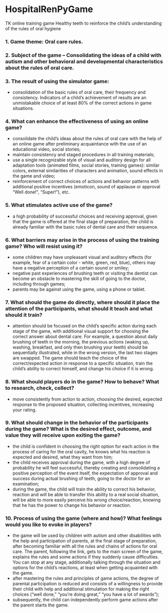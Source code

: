 # HospitalRenPyGame
TK online training game Healthy teeth
to reinforce the child’s understanding of the rules of oral hygiene
### 1. Game theme: Oral care rules.
### 2. Subject of the game – Consolidating the ideas of a child with autism and other behavioral and developmental characteristics about the rules of oral care.
### 3. The result of using the simulator game:
- consolidation of the basic rules of oral care, their frequency and consistency. Indicators of a child’s achievement of results are an unmistakable choice of at least 80% of the correct actions in game situations.
### 4. What can enhance the effectiveness of using an online game?
- consolidate the child’s ideas about the rules of oral care with the help of an online game after preliminary acquaintance with the use of an educational video, social stories;
- maintain consistency and staged procedures in all training materials;
- use a single recognizable style of visual and auditory design for all adaptation tools (animated films, social stories, training games): similar colors, external similarities of characters and animation, sound effects in the game and video;
- reinforcement of correct choices of actions and behavior patterns with additional positive incentives (emoticon, sound of applause or approval “Well done!”, “Super!”), etc.
### 5. What stimulates active use of the game?
- a high probability of successful choices and receiving approval, given that the game is offered at the final stage of preparation, the child is already familiar with the basic rules of dental care and their sequence.
### 6. What barriers may arise in the process of using the training game? Who will resist using it?
- some children may have unpleasant visual and auditory effects (for example, fear of a certain color - white, green, red, blue), others may have a negative perception of a certain sound or smiley;
- negative past experiences of brushing teeth or visiting the dentist can become an obstacle to mastering the skill of going to the doctor, including through games;
- parents may be against using the game, using a phone or tablet.
### 7. What should the game do directly, where should it place the attention of the participants, what should it teach and what should it train?
- attention should be focused on the child’s specific action during each stage of the game, with additional visual support for choosing the correct answer about dental care. For example, a question about daily brushing of teeth in the morning, the previous actions (waking up, washing, breakfast, and only then brushing your teeth) should be sequentially illustrated, while in the wrong version, the last two stages are swapped. The game should teach the choice of the correct/expected action in response to a specific situation, train the child’s ability to correct himself, and change his choice if it is wrong.
### 8. What should players do in the game? How to behave? What to research, check, collect?
- move consistently from action to action, choosing the desired, expected response to the proposed situation, collecting incentives, increasing your rating.
### 9. What should change in the behavior of the participants during the game? What is the desired effect, outcome, and value they will receive upon exiting the game?
- the child is confident in choosing the right option for each action in the process of caring for the oral cavity, he knows what his reaction is expected and desired, what they want from him;
- the child receives approval during the game, with a high degree of probability he will feel successful, thereby creating and consolidating a positive perception of the event itself, the expectation of approval and success during actual brushing of teeth, going to the doctor for an examination;
- during the game, the child will train the ability to correct his behavior, reaction and will be able to transfer this ability to a real social situation, will be able to more easily perceive his wrong choice/reaction, knowing that he has the power to change his behavior or reaction.
### 10. Process of using the game (where and how)? What feelings would you like to evoke in players?
- the game will be used by children with autism and other disabilities with the help and participation of parents, at the final stage of preparation, after becoming familiar with all the rules and chains of actions for oral care. The parent, following the link, gets to the main screen of the game, explains the rules and some actions if they suddenly cause difficulties. You can stop at any stage, additionally talking through the situation and options for the child’s reactions, at least when getting acquainted with the game.
- after mastering the rules and principles of game actions, the degree of parental participation is reduced and consists of a willingness to provide their child with help and additional stimulation for making the right choices (“well done,” “you’re doing great,” “you have a lot of awards”);
- subsequently, the child can independently perform game actions after the parent starts the game.
